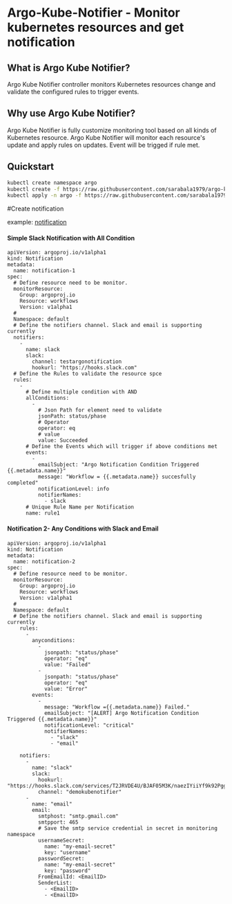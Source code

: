 
# Argo-Kube-Notifier - Monitor kubernetes resources and get notification
## What is Argo Kube Notifier?
Argo Kube Notifier controller monitors Kubernetes resources change and validate the configured rules to trigger events.  

## Why use Argo Kube Notifier?
Argo Kube Notifier is fully customize monitoring tool based on all kinds of Kubernetes resource. 
Argo Kube Notifier will monitor each resource's update and apply rules on updates. Event will be trigged if rule met.
 
 


## Quickstart
```bash
kubectl create namespace argo
kubectl create -f https://raw.githubusercontent.com/sarabala1979/argo-kube-notifier/master/config/crds/argoproj_v1alpha1_notification.yaml
kubectl apply -n argo -f https://raw.githubusercontent.com/sarabala1979/argo-kube-notifier/master/config/manager/manager.yaml
```

#Create notification

example: [notification](https://raw.githubusercontent.com/sarabala1979/argo-kube-notifier/master/example/notification_deployment.yaml)

#### Simple Slack Notification with All Condition
```
apiVersion: argoproj.io/v1alpha1
kind: Notification
metadata:
  name: notification-1
spec:
  # Define resource need to be monitor.
  monitorResource:
    Group: argoproj.io
    Resource: workflows
    Version: v1alpha1
  #
  Namespace: default
  # Define the notifiers channel. Slack and email is supporting currently
  notifiers:
    -
      name: slack
      slack:
        channel: testargonotification
        hookurl: "https://hooks.slack.com"
  # Define the Rules to validate the resource spce
  rules:
    -
      # Define multiple condition with AND
      allConditions:
        -
          # Json Path for element need to validate
          jsonPath: status/phase
          # Operator
          operator: eq
          # value
          value: Succeeded
      # Define the Events which will trigger if above conditions met
      events:
        -
          emailSubject: "Argo Notification Condition Triggered {{.metadata.name}}"
          message: "Workflow = {{.metadata.name}} succesfully completed"
          notificationLevel: info
          notifierNames:
            - slack
      # Unique Rule Name per Notification
      name: rule1
```
#### Notification 2- Any Conditions with Slack and Email
```$xslt
apiVersion: argoproj.io/v1alpha1
kind: Notification
metadata:
  name: notification-2
spec:
  # Define resource need to be monitor.
  monitorResource:
    Group: argoproj.io
    Resource: workflows
    Version: v1alpha1
  #
  Namespace: default
  # Define the notifiers channel. Slack and email is supporting currently
    rules:
      -
        anyconditions:
          -
            jsonpath: "status/phase"
            operator: "eq"
            value: "Failed"
          -
            jsonpath: "status/phase"
            operator: "eq"
            value: "Error"
        events:
          -
            message: "Workflow ={{.metadata.name}} Failed."
            emailSubject: "[ALERT] Argo Notification Condition Triggered {{.metadata.name}}"
            notificationLevel: "critical"
            notifierNames:
              - "slack"
              - "email"

    notifiers:
      -
        name: "slack"
        slack:
          hookurl: "https://hooks.slack.com/services/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"
          channel: "demokubenotifier"
      -
        name: "email"
        email:
          smtphost: "smtp.gmail.com"
          smtpport: 465
          # Save the smtp service credential in secret in monitoring namespace
          usernameSecret:
            name: "my-email-secret"
            key: "username"
          passwordSecret:
            name: "my-email-secret"
            key: "password"
          FromEmailId: <EmailID>
          SenderList:
            - <EmailID>
            - <EmailID>
```